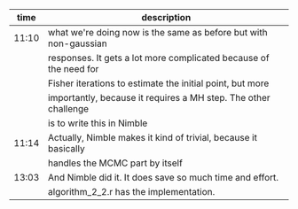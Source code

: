 | time  | description                                                       |
| ----- | ----------------------------------------------------------------- |
| 11:10 | what we're doing now is the same as before but with non-gaussian  |
|       | responses. It gets a lot more complicated because of the need for |
|       | Fisher iterations to estimate the initial point, but more         |
|       | importantly, because it requires a MH step. The other challenge   |
|       | is to write this in Nimble                                        |
| 11:14 | Actually, Nimble makes it kind of trivial, because it basically   |
|       | handles the MCMC part by itself                                   |
| 13:03 | And Nimble did it. It does save so much time and effort.          |
|       | algorithm_2_2.r has the implementation.                           |
